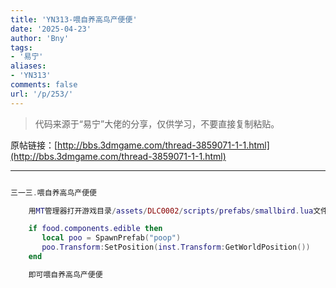 ```yaml
---
title: 'YN313-喂自养高鸟产便便'
date: '2025-04-23'
author: 'Bny'
tags:
- '易宁'
aliases:
- 'YN313'
comments: false
url: '/p/253/'
---
```


> 代码来源于“易宁”大佬的分享，仅供学习，不要直接复制粘贴。

原帖链接：[http://bbs.3dmgame.com/thread-3859071-1-1.html](http://bbs.3dmgame.com/thread-3859071-1-1.html)

---

```lua  

三一三.喂自养高鸟产便便

	用MT管理器打开游戏目录/assets/DLC0002/scripts/prefabs/smallbird.lua文件，在local function OnEat(inst, food)的下一行插入以下内容：

	if food.components.edible then
	   local poo = SpawnPrefab("poop")
	   poo.Transform:SetPosition(inst.Transform:GetWorldPosition())		
	end

	即可喂自养高鸟产便便

```  

